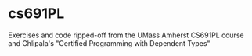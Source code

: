 # cs691PL
Exercises and code ripped-off from the UMass Amherst CS691PL course and Chlipala's "Certified Programming with Dependent Types"
